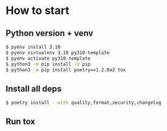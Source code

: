 # How to start

## Python version + venv
```bash
$ pyenv install 3.10
$ pyenv virtualenv 3.10 py310-template
$ pyenv activate py310-template
$ python3 -m pip install -U pip
$ python3 -m pip install poetry==1.2.0a2 tox
```

## Install all deps
```bash
$ poetry install --with quality,format,security,changelog
```

## Run tox
